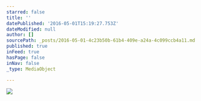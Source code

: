 ```yaml
---
starred: false
title: ''
datePublished: '2016-05-01T15:19:27.753Z'
dateModified: null
author: []
sourcePath: _posts/2016-05-01-4c23b50b-61b4-409e-a24a-4c099ccb4a11.md
published: true
inFeed: true
hasPage: false
inNav: false
_type: MediaObject

---
```

![](https://the-grid-user-content.s3-us-west-2.amazonaws.com/a528d926-b163-4f35-aad0-8d59318d02ef.jpg)